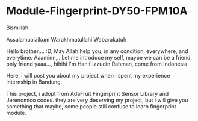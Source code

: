 # Module-Fingerprint-DY50-FPM10A
Bismillah

Assalamualaikum Warakhmatullahi Wabarakatuh

Hello brother.... :D, May Allah help you, in any condition, everywhere, and everytime. Aaaminn,..
Let me introduce my self, maybe we can be a friend, only friend yaaa..., hihihi
I'm Hanif Izzudin Rahman, come from Indonesia

Here, i will post you about my project when i spent my experience internship in Bandung.

This project, i adopt from AdaFruit Fingerprint Sensor Library and Jerenomico codes. they are very deserving my project, but i will give you something that maybe, some people still confuse to learn fingerprint module.
